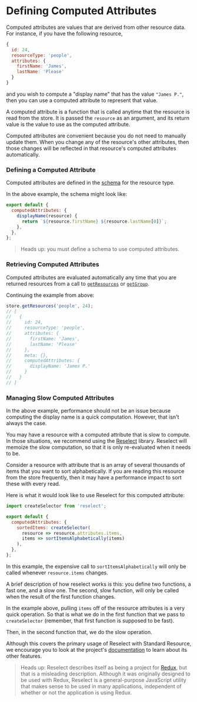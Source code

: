 # Defining Computed Attributes

Computed attributes are values that are derived from other resource data. For instance, if you
have the following resource,

```js
{
  id: 24,
  resourceType: 'people',
  attributes: {
    firstName: 'James',
    lastName: 'Please'
  }
}
```

and you wish to compute a "display name" that has the value `"James P."`, then you can
use a computed attribute to represent that value.

A computed attribute is a function that is called anytime that the resource
is read from the store. It is passed the `resource` as an argument, and its return value
is the value to use as the computed attribute.

Computed attributes are convenient because you do not need to manually update them.
When you change any of the resource's other attributes, then those changes will be reflected in
that resource's computed attributes automatically.

### Defining a Computed Attribute

Computed attributes are defined in the [schema](../glossary.md#schema) for the resource type.

In the above example, the schema might look like:

```js
export default {
  computedAttributes: {
    displayName(resource) {
      return `${resource.firstName} ${resource.lastName[0]}`;
    },
  },
};
```

> Heads up: you must define a schema to use computed attributes.

### Retrieving Computed Attributes

Computed attributes are evaluated automatically any time that you are returned resources from a call to
[`getResources`](../api-reference/store.md#getresources-resourcetype-filter-options) or
[`getGroup`](../api-reference/store.md#getgroup-groupname-options).

Continuing the example from above:

```js
store.getResources('people', 24);
// [
//   {
//     id: 24,
//     resourceType: 'people',
//     attributes: {
//       firstName: 'James',
//       lastName: 'Please'
//     },
//     meta: {},
//     computedAttributes: {
//       displayName: 'James P.'
//     }
//   }
// ]
```

### Managing Slow Computed Attributes

In the above example, performance should not be an issue because computing the display name
is a quick computation. However, that isn't always the case.

You may have a resource with a computed attribute that is slow to compute.
In those situations, we recommend using the [Reselect](https://github.com/reduxjs/reselect)
library. Reselect will memoize the slow computation, so that it is only re-evaluated when it
needs to be.

Consider a resource with attribute that is an array of several thousands of items that you want
to sort alphabetically. If you are reading this resource from the store frequently, then it
may have a performance impact to sort these with every read.

Here is what it would look like to use Reselect for this computed attribute:

```js
import createSelector from 'reselect';

export default {
  computedAttributes: {
    sortedItems: createSelector(
      resource => resource.attributes.items,
      items => sortItemsAlphabetically(items)
    ),
  },
};
```

In this example, the expensive call to `sortItemsAlphabetically` will only be called whenever
`resource.items` changes.

A brief description of how reselect works is this: you define two functions, a fast one, and a
slow one. The second, slow function, will only be called when the result of the first function
changes.

In the example above, pulling `items` off of the resource attributes is a very quick operation. So
that is what we do in the first function that we pass to `createSelector` (remember, that first
function is supposed to be fast).

Then, in the second function that, we do the slow operation.

Although this covers the primary usage of Reselect with Standard Resource, we encourage you to
look at the project's [documentation](https://github.com/reduxjs/reselect) to learn about
its other features.

> Heads up: Reselect describes itself as being a project for [Redux](https://redux.js.org), but
> that is a misleading description. Although it was originally designed to be used with Redux,
> Reselect is a general-purpose JavaScript utility that makes sense to be used in many applications,
> independent of whether or not the application is using Redux.
